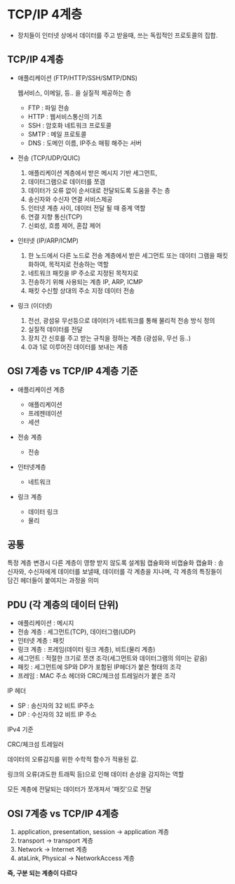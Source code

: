 # TCP/IP 4계층

- 장치들이 인터넷 상에서 데이터를 주고 받을때, 쓰는 독립적인 프로토콜의 집합.

## TCP/IP 4계층

- 애플리케이션 (FTP/HTTP/SSH/SMTP/DNS)

  웹서비스, 이메일, 등.. 을 실질적 제공하는 층

  - FTP : 파일 전송
  - HTTP : 웹서비스통신의 기초
  - SSH : 암호화 네트워크 프로토콜
  - SMTP : 메일 프로토콜
  - DNS : 도메인 이름, IP주소 매핑 해주는 서버

- 전송 (TCP/UDP/QUIC)

  1. 애플리케이션 계층에서 받은 메시지 기반 세그먼트, 
  2. 데이터그램으로 데이터를 쪼갬
  3. 데이터가 오류 없이 순서대로 전달되도록 도움을 주는 층
  4. 송신자와 수신자 연결 서비스제공
  5. 인터넷 계층 사이, 데이터 전달 될 때 중계 역할
  6. 연결 지향 통신(TCP)
  7. 신뢰성, 흐름 제어, 혼잡 제어

- 인터넷 (IP/ARP/ICMP)

  1. 한 노드에서 다른 노드로 전송 계층에서 받은 세그먼트 또는 데이터 그램을 패킷화하여, 목적지로 전송하는 역할
  2. 네트워크 패킷을 IP 주소로 지정된 목적지로
  3. 전송하기 위해 사용되는 계층 IP, ARP, ICMP
  4. 패킷 수신할 상대의 주소 지정 데이터 전송

- 링크 (이더넷)

  1. 전선, 광섬유 무선등으로 데이터가 네트워크를 통해 물리적 전송 방식 정의
  2. 실질적 데이터를 전달
  3. 장치 간 신호를 주고 받는 규칙을 정하는 계층 (광섬유, 무선 등..)
  4. 0과 1로 이루어진 데이터를 보내는 계층

## OSI 7계층 vs TCP/IP 4계층 기준 

- 애플리케이션 계층
    - 애플리케이션
    - 프레젠테이션
    - 세션

- 전송 계층
    - 전송

- 인터넷계층
    - 네트워크

- 링크 계층
    - 데이터 링크
    - 물리

## 공통

특정 계층 변경시 다른 계층이 영향 받지 않도록 설계됨
캡슐화와 비캡슐화
캡슐화 : 송신자와, 수신자에게 데이터를 보낼때, 데이터를 각 계층을 지나며, 각 계층의 특징들이 담긴 헤더들이 붙여지는 과정을 의미

## PDU (각 계층의 데이터 단위)

- 애플리케이션 : 메시지
- 전송 계층 : 세그먼트(TCP), 데이터그램(UDP)
- 인터넷 계층 : 패킷
- 링크 계층 : 프레임(데이터 링크 계층), 비트(물리 계층)
- 세그먼트 : 적절한 크기로 쪼갠 조각(세그먼트와 데이터그램의 의미는 같음)
- 패킷 : 세그먼트에 SP와 DP가 포함된 IP헤더가 붙은 형태의 조각
- 프레임 : MAC 주소 헤더와 CRC/체크섬 트레일러가 붙은 조각

IP 헤더
- SP : 송신자의 32 비트 IP주소
- DP : 수신자의 32 비트 IP 주소

IPv4 기준

CRC/체크섬 트레일러

데이터의 오류감지를 위한 수학적 함수가 적용된 값.

링크의 오류(과도한 트래픽 등)으로 인해 데이터 손상을 감지하는 역할

모든 계층에 전달되는 데이터가 쪼개져서 '패킷'으로 전달

## OSI 7계층 vs TCP/IP 4계층
  1. application, presentation, session -> application 계층
  2. transport -> transport 계층
  3. Network -> Internet 계층
  4. ataLink, Physical -> NetworkAccess 계층
 
**즉, 구분 되는 계층이 다르다**
